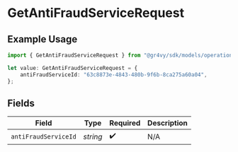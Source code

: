 # GetAntiFraudServiceRequest

## Example Usage

```typescript
import { GetAntiFraudServiceRequest } from "@gr4vy/sdk/models/operations";

let value: GetAntiFraudServiceRequest = {
    antiFraudServiceId: "63c8873e-4843-480b-9f6b-8ca275a60a04",
};
```

## Fields

| Field                | Type                 | Required             | Description          |
| -------------------- | -------------------- | -------------------- | -------------------- |
| `antiFraudServiceId` | *string*             | :heavy_check_mark:   | N/A                  |